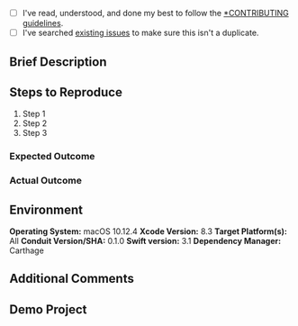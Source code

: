 - [ ] I've read, understood, and done my best to follow the [*CONTRIBUTING guidelines](../CONTRIBUTING.md).
- [ ] I've searched [existing issues](https://github.com/mindbody/Conduit/issues?utf8=%E2%9C%93&q=is%3Aissue) to make sure this isn't a duplicate.

<!-- If reporting a bug, please fill out the fields below -->

## Brief Description

<!-- A couple sentences describing the issue -->

## Steps to Reproduce

1. Step 1
1. Step 2
1. Step 3

### Expected Outcome

<!-- Expected result of above steps -->

### Actual Outcome

<!-- Actual result of above steps, including stack trace if applicable -->

## Environment

<!-- Change defaults to your environment -->

**Operating System:** macOS 10.12.4
**Xcode Version:** 8.3
**Target Platform(s):** All
**Conduit Version/SHA:** 0.1.0
**Swift version:** 3.1
**Dependency Manager:** Carthage

## Additional Comments

<!-- (Optional) Any additional info that might help -->

## Demo Project

<!-- (Optional) Link to a sample project that exhibits the issue -->